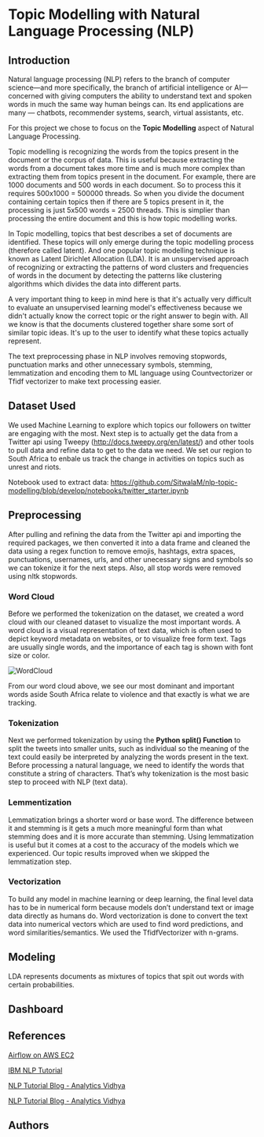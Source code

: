 # Topic Modelling with Natural Language Processing (NLP)

## Introduction

Natural language processing (NLP) refers to the branch of computer science—and more specifically, the branch of artificial intelligence or AI—concerned with giving computers the ability to understand text and spoken words in much the same way human beings can. Its end applications are many — chatbots, recommender systems, search, virtual assistants, etc.

For this project we chose to focus on the **Topic Modelling** aspect of Natural Language Processing. 

Topic modelling is recognizing the words from the topics present in the document or the corpus of data. This is useful because extracting the words from a document takes more time and is much more complex than extracting them from topics present in the document. For example, there are 1000 documents and 500 words in each document. So to process this it requires 500x1000 = 500000 threads. So when you divide the document containing certain topics then if there are 5 topics present in it, the processing is just 5x500 words = 2500 threads. This is simplier than processing the entire document and this is how topic modelling works.

In Topic modelling, topics that best describes a set of documents are identified. These topics will only emerge during the topic modelling process (therefore called latent). And one popular topic modelling technique is known as Latent Dirichlet Allocation (LDA). It is an unsupervised approach of recognizing or extracting the patterns of word clusters and frequencies of words in the document by detecting the patterns like clustering algorithms which divides the data into different parts.

A very important thing to keep in mind here is that it's actually very difficult to evaluate an unsupervised learning model's effectiveness because we didn't actually know the correct topic or the right answer to begin with. All we know is that the documents clustered together share some sort of similar topic ideas. It's up to the user to identify what these topics actually represent. 

The text preprocessing phase in NLP involves removing stopwords, punctuation marks and other unnecessary symbols, stemming, lemmatization and encoding them to ML language using Countvectorizer or Tfidf vectorizer to make text processing easier.

## Dataset Used

We used Machine Learning to explore which topics our followers on twitter are engaging with the most. Next step is to actually get the data from a Twitter api using Tweepy (http://docs.tweepy.org/en/latest/) and other tools to pull data and refine data to get to the data we need. We set our region to South Africa to enbale us track the change in activities on topics such as unrest and riots.

Notebook used to extract data: https://github.com/SitwalaM/nlp-topic-modelling/blob/develop/notebooks/twitter_starter.ipynb

## Preprocessing

After pulling and refining the data from the Twitter api and importing the required packages, we then converted it into a data frame and cleaned the data using a regex function to remove emojis, hashtags, extra spaces, punctuations, usernames, urls, and other unecessary signs and symbols so we can tokenize it for the next steps. Also, all stop words were removed using nltk stopwords.

### Word Cloud

Before we performed the tokenization on the dataset, we created a word cloud with our cleaned dataset to visualize the most important words. A word cloud is a visual representation of text data, which is often used to depict keyword metadata on websites, or to visualize free form text. Tags are usually single words, and the importance of each tag is shown with font size or color.

![WordCloud](https://github.com/SitwalaM/nlp-topic-modelling/blob/develop/images/wordcloud%20new.png)

From our word cloud above, we see our most dominant and important words aside South Africa relate to violence and that exactly is what we are tracking.

### Tokenization

Next we performed tokenization by using the **Python split() Function** to split the tweets into smaller units, such as individual so the meaning of the text could easily be interpreted by analyzing the words present in the text. Before processing a natural language, we need to identify the words that constitute a string of characters. That’s why tokenization is the most basic step to proceed with NLP (text data). 

### Lemmentization

Lemmatization brings a shorter word or base word. The difference between it and stemming is it gets a much more meaningful form than what stemming does and it is more accurate than stemming.  Using lemmatization is useful but it comes at a cost to the accuracy of the models which we experienced. Our topic results improved when we skipped the lemmatization step.

### Vectorization

To build any model in machine learning or deep learning, the final level data has to be in numerical form because models don’t understand text or image data directly as humans do. Word vectorization is done to convert the text data into numerical vectors which are used to find word predictions, and word similarities/semantics. We used the TfidfVectorizer with n-grams.

## Modeling

LDA represents documents as mixtures of topics that spit out words with certain probabilities.

## Dashboard

## References

[Airflow on AWS EC2](https://christo-lagali.medium.com/getting-airflow-up-and-running-on-an-ec2-instance-ae4f3a69441)

[IBM NLP Tutorial](https://www.ibm.com/cloud/learn/natural-language-processing ) 

[NLP Tutorial Blog - Analytics Vidhya](https://www.analyticsvidhya.com/blog/2021/05/topic-modelling-in-natural-language-processing/)  

[NLP Tutorial Blog - Analytics Vidhya](https://www.analyticsvidhya.com/blog/2019/07/how-get-started-nlp-6-unique-ways-perform-tokenization/#:~:text=Tokenization%20using%20Gensim-,What%20is%20Tokenization%20in%20NLP%3F,as%20individual%20words%20or%20terms.)

## Authors





